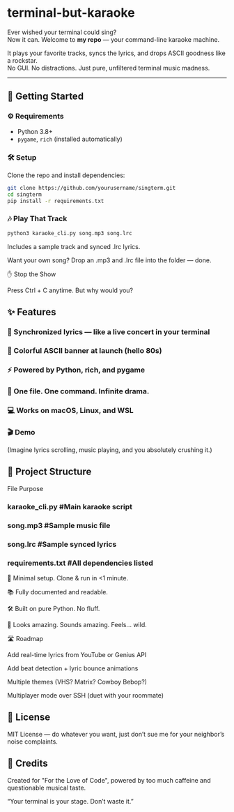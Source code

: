 # terminal-but-karaoke

Ever wished your terminal could sing?  
Now it can. Welcome to **my repo** — your command-line karaoke machine.

It plays your favorite tracks, syncs the lyrics, and drops ASCII goodness like a rockstar.  
No GUI. No distractions. Just pure, unfiltered terminal music madness.

---

## 🚀 Getting Started

### ⚙️ Requirements
- Python 3.8+
- `pygame`, `rich` (installed automatically)

### 🛠️ Setup
Clone the repo and install dependencies:
```bash
git clone https://github.com/yourusername/singterm.git
cd singterm
pip install -r requirements.txt
```


### 🎶 Play That Track
```bash
python3 karaoke_cli.py song.mp3 song.lrc
```

Includes a sample track and synced .lrc lyrics.

Want your own song? Drop an .mp3 and .lrc file into the folder — done.

✋ Stop the Show

Press Ctrl + C anytime. But why would you?

## ✨ Features

### 🎵 Synchronized lyrics — like a live concert in your terminal
### 🌈 Colorful ASCII banner at launch (hello 80s)
### ⚡ Powered by Python, rich, and pygame
### 🧠 One file. One command. Infinite drama.
### 💻 Works on macOS, Linux, and WSL
### 🎬 Demo

(Imagine lyrics scrolling, music playing, and you absolutely crushing it.)

## 📁 Project Structure

File	Purpose

### karaoke_cli.py	#Main karaoke script

### song.mp3	#Sample music file

### song.lrc	#Sample synced lyrics

### requirements.txt	#All dependencies listed


🧪 Minimal setup. Clone & run in <1 minute.

📚 Fully documented and readable.

🛠️ Built on pure Python. No fluff.

🤘 Looks amazing. Sounds amazing. Feels... wild.

🛣️ Roadmap

 Add real-time lyrics from YouTube or Genius API
 
 Add beat detection + lyric bounce animations
 
 Multiple themes (VHS? Matrix? Cowboy Bebop?)
 
 Multiplayer mode over SSH (duet with your roommate)
 
## 📜 License

MIT License — do whatever you want, just don’t sue me for your neighbor’s noise complaints.

## 🔗 Credits

Created for "For the Love of Code", powered by too much caffeine and questionable musical taste.

“Your terminal is your stage. Don’t waste it.”
